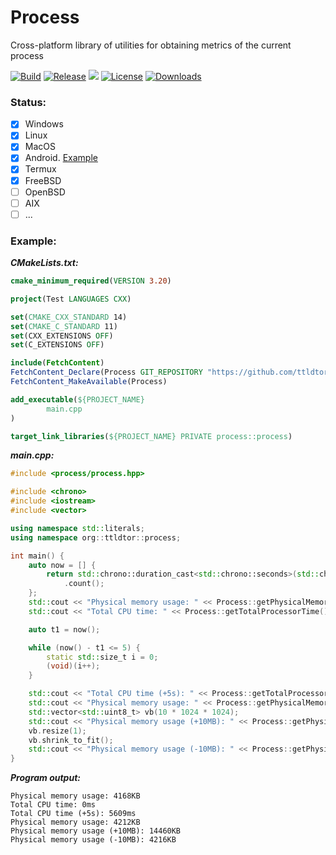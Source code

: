 # Process
Cross-platform library of utilities for obtaining metrics of the current process

[![Build](https://github.com/ttldtor/Process/actions/workflows/build.yml/badge.svg?branch=default)](https://github.com/ttldtor/Process/actions/workflows/build.yml)
[![Release](https://img.shields.io/github/v/release/ttldtor/Process)](https://github.com/ttldtor/Process/releases/latest)
![](https://img.shields.io/badge/C++%20standard-C++14-blueviolet)
[![License](https://img.shields.io/badge/license-BSL--1.0-orange)](https://github.com/ttldtor/Process/blob/default/LICENSE)
[![Downloads](https://img.shields.io/github/downloads/ttldtor/Process/total)](https://github.com/ttldtor/Process/releases/latest)

### Status:
* [x] Windows
* [x] Linux
* [x] MacOS
* [x] Android. [Example](https://github.com/ttldtor/ProcessExample)
* [x] Termux
* [x] FreeBSD
* [ ] OpenBSD
* [ ] AIX
* [ ] ...

### Example:

_**CMakeLists.txt:**_
```cmake
cmake_minimum_required(VERSION 3.20)

project(Test LANGUAGES CXX)

set(CMAKE_CXX_STANDARD 14)
set(CMAKE_C_STANDARD 11)
set(CXX_EXTENSIONS OFF)
set(C_EXTENSIONS OFF)

include(FetchContent)
FetchContent_Declare(Process GIT_REPOSITORY "https://github.com/ttldtor/Process.git" GIT_TAG default)
FetchContent_MakeAvailable(Process)

add_executable(${PROJECT_NAME}
        main.cpp
)

target_link_libraries(${PROJECT_NAME} PRIVATE process::process)

```

**_main.cpp:_**
```cpp
#include <process/process.hpp>

#include <chrono>
#include <iostream>
#include <vector>

using namespace std::literals;
using namespace org::ttldtor::process;

int main() {
    auto now = [] {
        return std::chrono::duration_cast<std::chrono::seconds>(std::chrono::steady_clock::now().time_since_epoch())
            .count();
    };
    std::cout << "Physical memory usage: " << Process::getPhysicalMemorySize() / 1024 << "KB" << std::endl;
    std::cout << "Total CPU time: " << Process::getTotalProcessorTime().count() << "ms" << std::endl;

    auto t1 = now();

    while (now() - t1 <= 5) {
        static std::size_t i = 0;
        (void)(i++);
    }

    std::cout << "Total CPU time (+5s): " << Process::getTotalProcessorTime().count() << "ms" << std::endl;
    std::cout << "Physical memory usage: " << Process::getPhysicalMemorySize() / 1024 << "KB" << std::endl;
    std::vector<std::uint8_t> vb(10 * 1024 * 1024);
    std::cout << "Physical memory usage (+10MB): " << Process::getPhysicalMemorySize() / 1024 << "KB" << std::endl;
    vb.resize(1);
    vb.shrink_to_fit();
    std::cout << "Physical memory usage (-10MB): " << Process::getPhysicalMemorySize() / 1024 << "KB" << std::endl;
}
```

_**Program output:**_
```text
Physical memory usage: 4168KB
Total CPU time: 0ms
Total CPU time (+5s): 5609ms
Physical memory usage: 4212KB
Physical memory usage (+10MB): 14460KB
Physical memory usage (-10MB): 4216KB
```
